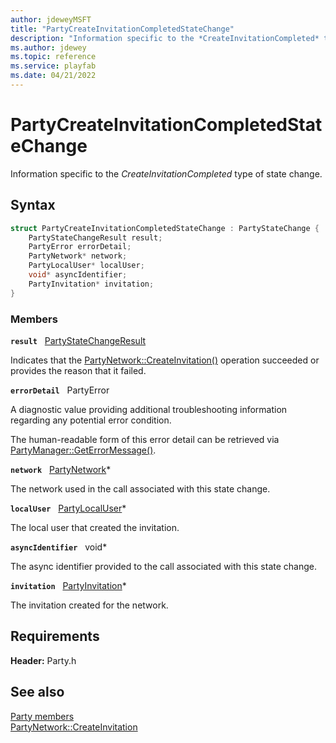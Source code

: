 ```yaml
---
author: jdeweyMSFT
title: "PartyCreateInvitationCompletedStateChange"
description: "Information specific to the *CreateInvitationCompleted* type of state change."
ms.author: jdewey
ms.topic: reference
ms.service: playfab
ms.date: 04/21/2022
---
```


# PartyCreateInvitationCompletedStateChange  

Information specific to the *CreateInvitationCompleted* type of state change.  

## Syntax  
  
```cpp
struct PartyCreateInvitationCompletedStateChange : PartyStateChange {  
    PartyStateChangeResult result;  
    PartyError errorDetail;  
    PartyNetwork* network;  
    PartyLocalUser* localUser;  
    void* asyncIdentifier;  
    PartyInvitation* invitation;  
}  
```
  
### Members  
  
**`result`** &nbsp; [PartyStateChangeResult](../enums/partystatechangeresult.md)  
  
Indicates that the [PartyNetwork::CreateInvitation()](../classes/PartyNetwork/methods/partynetwork_createinvitation.md) operation succeeded or provides the reason that it failed.
  
**`errorDetail`** &nbsp; PartyError  
  
A diagnostic value providing additional troubleshooting information regarding any potential error condition.
  
The human-readable form of this error detail can be retrieved via [PartyManager::GetErrorMessage()](../classes/PartyManager/methods/partymanager_geterrormessage.md).
  
**`network`** &nbsp; [PartyNetwork](../classes/PartyNetwork/partynetwork.md)*  
  
The network used in the call associated with this state change.
  
**`localUser`** &nbsp; [PartyLocalUser](../classes/PartyLocalUser/partylocaluser.md)*  
  
The local user that created the invitation.
  
**`asyncIdentifier`** &nbsp; void*  
  
The async identifier provided to the call associated with this state change.
  
**`invitation`** &nbsp; [PartyInvitation](../classes/PartyInvitation/partyinvitation.md)*  
  
The invitation created for the network.
  
  
## Requirements  
  
**Header:** Party.h
  
## See also  
[Party members](../party_members.md)  
[PartyNetwork::CreateInvitation](../classes/PartyNetwork/methods/partynetwork_createinvitation.md)
  
  

